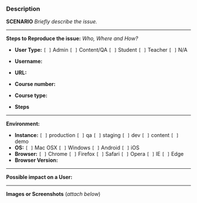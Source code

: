### Description

**SCENARIO** _Briefly describe the issue._

----------------
**Steps to Reproduce the issue:** _Who, Where and How?_

- **User Type:**
` [ ] ` Admin  ` [ ] ` Content/QA
` [ ] ` Student  ` [ ] ` Teacher
` [ ] ` N/A
- **Username:** 
- **URL:**  
- **Course number:**  
- **Course type:**  

- **Steps**

----------------
**Environment:**

- **Instance:**
` [ ] ` production ` [ ] ` qa ` [ ] ` staging
` [ ] ` dev ` [ ] ` content ` [ ] ` demo
- **OS:**
` [ ] ` Mac OSX ` [ ] ` Windows
` [ ] ` Android ` [ ] ` iOS
- **Browser:**
` [ ] ` Chrome ` [ ] ` Firefox ` [ ] ` Safari
` [ ] ` Opera ` [ ] ` IE ` [ ] ` Edge
- **Browser Version:**  

----------------
**Possible impact on a User:**

----------------
**Images or Screenshots** (_attach below_)

